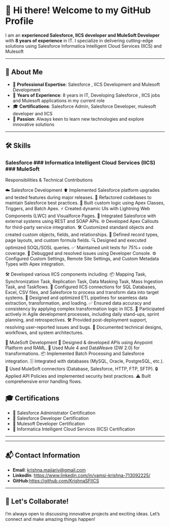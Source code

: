 # 👋 Hi there! Welcome to my GitHub Profile

I am an **experienced Salesforce, IICS developer and MuleSoft Developer** with **8 years of experience** in IT. I specialize in delivering cutting-edge solutions using Salesforce  Informatica Intelligent Cloud Services (IICS) and Mulesoft 

---

## 📖 About Me
- 🌟 **Professional Expertise**: Salesforce , IICS Development and Mulesoft Development
- 🎯 **Years of Experience**: 8 years in IT, Developing Salesforce , IICS jobs and Mulesoft applications in my current role
- 🎓 **Certifications**: Salesforce Admin, Salesforce Developer, mulesoft developer and IICS
- 🚀 **Passion**: Always keen to learn new technologies and explore innovative solutions

---

## 🛠 Skills
### Salesforce ### Informatica Intelligent Cloud Services (IICS) ### MuleSoft  
Responsibilities & Technical Contributions

☁️ Salesforce Development
⬆️ Implemented Salesforce platform upgrades and tested features during major releases.
🧹 Refactored codebases to maintain Salesforce best practices.
🧩 Built custom logic using Apex Classes, Triggers, and Batch Apex.
⚡ Created dynamic UIs with Lightning Web Components (LWC) and Visualforce Pages.
🔗 Integrated Salesforce with external systems using REST and SOAP APIs.
🌐 Developed Apex Callouts for third-party service integration.
🛠️ Customized standard objects and created custom objects, fields, and relationships.
📝 Defined record types, page layouts, and custom formula fields.
🔍 Designed and executed optimized SOQL/SOSL queries.
✅ Maintained unit tests for 75%+ code coverage.
🐞 Debugged and resolved issues using Developer Console.
⚙️ Configured Custom Settings, Remote Site Settings, and Custom Metadata Types with Apex integration.

🛠️ Developed various IICS components including:
📦 Mapping Task, Synchronization Task, Replication Task, Data Masking Task, Mass Ingestion Task, and Taskflows.
🔌 Configured IICS connections for SQL Databases, Excel, CSV files, and Salesforce to process and transform data into target systems.
🔄 Designed and optimized ETL pipelines for seamless data extraction, transformation, and loading.
✅ Ensured data accuracy and consistency by applying complex transformation logic in IICS.
📅 Participated actively in Agile development processes, including daily stand-ups, sprint planning, and retrospectives.
🛠️ Provided post-deployment support, resolving user-reported issues and bugs.
📄 Documented technical designs, workflows, and system architectures.



🔗 MuleSoft Development
🧪 Designed & developed APIs using Anypoint Platform and RAML.
🧬 Used Mule 4 and DataWeave (DW 2.0) for transformations.
📦 Implemented Batch Processing and Salesforce integration.
🗄️ Integrated with databases (MySQL, Oracle, PostgreSQL, etc.).
🔌 Used MuleSoft connectors (Database, Salesforce, HTTP, FTP, SFTP).
🔒 Applied API Policies and implemented security best practices.
⚠️ Built comprehensive error handling flows.



## 🎓 Certifications
- 🏅 Salesforce Administrator Certification
- 🏅 Salesforce Developer Certification
- 🏅 Mulesoft Developer Certification
- 🏅 Informatica Intelligent Cloud Services (IICS) Certification

---


---

## 📬 Contact Information
- **Email**: krishna.majjariv@gmail.com
- **LinkedIn**: https://www.linkedin.com/in/vamsi-krishna-713092225/
- **GitHub**:https://github.com/KrishnaSFIICS

---

## 🌱 Let's Collaborate!
I’m always open to discussing innovative projects and exciting ideas. Let’s connect and make amazing things happen!

